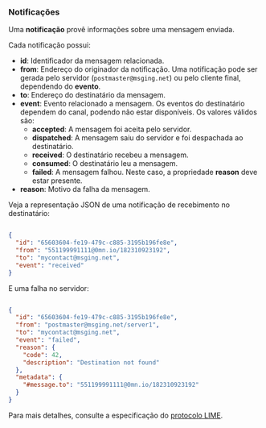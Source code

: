 ### Notificações

Uma **notificação** provê informações sobre uma mensagem enviada.

Cada notificação possui:
- **id**: Identificador da mensagem relacionada.
- **from**: Endereço do originador da notificação. Uma notificação pode ser gerada pelo servidor (`postmaster@msging.net`) ou pelo cliente final, dependendo do **evento**.
- **to**: Endereço do destinatário da mensagem.
- **event**: Evento relacionado a mensagem. Os eventos do destinatário dependem do canal, podendo não estar disponíveis. Os valores válidos são:
  * **accepted**: A mensagem foi aceita pelo servidor.
  * **dispatched**: A mensagem saiu do servidor e foi despachada ao destinatário.
  * **received**: O destinatário recebeu a mensagem.
  * **consumed**: O destinatário leu a mensagem.
  * **failed**: A mensagem falhou. Neste caso, a propriedade **reason** deve estar presente.
- **reason**: Motivo da falha da mensagem.

Veja a representação JSON de uma notificação de recebimento no destinatário:

```json

{
  "id": "65603604-fe19-479c-c885-3195b196fe8e",
  "from": "551199991111@0mn.io/182310923192",
  "to": "mycontact@msging.net",
  "event": "received"
}

```
E uma falha no servidor:

```json

{
  "id": "65603604-fe19-479c-c885-3195b196fe8e",
  "from": "postmaster@msging.net/server1",
  "to": "mycontact@msging.net",
  "event": "failed",
  "reason": {
    "code": 42,
    "description": "Destination not found"
  },
  "metadata": {
    "#message.to": "551199991111@0mn.io/182310923192"
  }
}

```

Para mais detalhes, consulte a especificação do [protocolo LIME](http://limeprotocol.org/index.html#notification).
